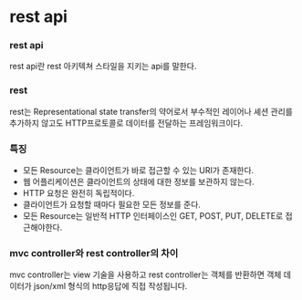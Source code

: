 # rest api

### rest api

rest api란 rest 아키텍쳐 스타일을 지키는 api를 말한다.

### rest

rest는 Representational state transfer의 약어로서 부수적인 레이어나 셰션 관리를 추가하지 않고도 HTTP프로토콜로 데이터를 전달하는 프레임워크이다.

### 특징

- 모든 Resource는 클라이언트가 바로 접근할 수 있는 URI가 존재한다.
- 웹 어플리케이션은 클라이언트의 상태에 대한 정보를 보관하지 않는다.
- HTTP 요청은 완전히 독립적이다.
- 클라이언트가 요청할 때마다 필요한 모든 정보를 준다.
- 모든 Resource는 일반적 HTTP 인터페이스인 GET, POST, PUT, DELETE로 접근해야한다.

### mvc controller와 rest controller의 차이

mvc controller는 view 기술을 사용하고 rest controller는 객체를 반환하면 객체 데이터가 json/xml 형식의 http응답에 직접 작성됩니다.